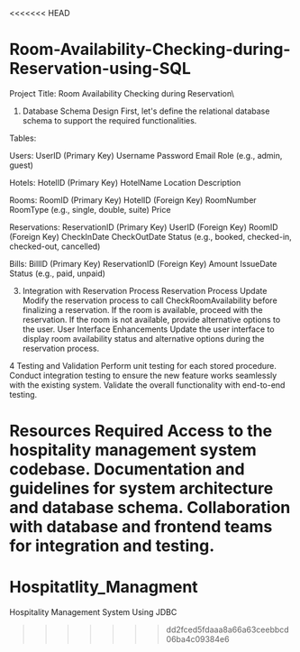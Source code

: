 <<<<<<< HEAD
# Room-Availability-Checking-during-Reservation-using-SQL
Project Title: Room Availability Checking during Reservation\
1. Database Schema Design
First, let's define the relational database schema to support the required functionalities.

Tables:

Users:
UserID (Primary Key)
Username
Password
Email
Role (e.g., admin, guest)

Hotels:
HotelID (Primary Key)
HotelName
Location
Description

Rooms:
RoomID (Primary Key)
HotelID (Foreign Key)
RoomNumber
RoomType (e.g., single, double, suite)
Price

Reservations:
ReservationID (Primary Key)
UserID (Foreign Key)
RoomID (Foreign Key)
CheckInDate
CheckOutDate
Status (e.g., booked, checked-in, checked-out, cancelled)

Bills:
BillID (Primary Key)
ReservationID (Foreign Key)
Amount
IssueDate
Status (e.g., paid, unpaid)

3. Integration with Reservation Process
Reservation Process Update
Modify the reservation process to call CheckRoomAvailability before finalizing a reservation.
If the room is available, proceed with the reservation.
If the room is not available, provide alternative options to the user.
User Interface Enhancements
Update the user interface to display room availability status and alternative options during the reservation process.

4 Testing and Validation
Perform unit testing for each stored procedure.
Conduct integration testing to ensure the new feature works seamlessly with the existing system.
Validate the overall functionality with end-to-end testing.

Resources Required
Access to the hospitality management system codebase.
Documentation and guidelines for system architecture and database schema.
Collaboration with database and frontend teams for integration and testing.
=======
# Hospitatlity_Managment
Hospitality Management System Using JDBC 
>>>>>>> dd2fced5fdaaa8a66a63ceebbcd06ba4c09384e6
